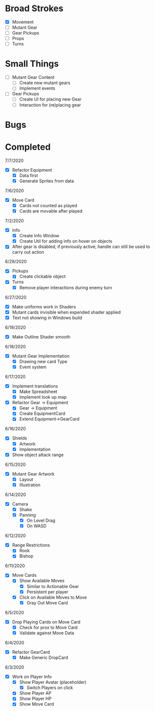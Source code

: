 # Broad Strokes

- [x] Movement
- [ ] Mutant Gear
- [ ] Gear Pickups
- [ ] Props
- [ ] Turns

# Small Things

- [ ] Mutant Gear Content
  - [ ] Create new mutant gears
  - [ ] Implement events

- [ ] Gear Pickups
  - [ ] Create UI for placing new Gear
  - [ ] Interaction for (re)placing gear

# Bugs

# Completed

7/7/2020
- [x] Refactor Equipment
  - [x] Data first
  - [x] Generate Sprites from data

7/6/2020
- [x] Move Card
  - [x] Cards not counted as played
  - [x] Cards are movable after played

7/2/2020
- [x] Info
  - [x] Create Info Window
  - [x] Create Util for adding info on hover on objects
- [x] After gear is disabled, if previously active, handle can still be used to carry out action

6/29/2020
- [x] Pickups
  - [x] Create clickable object
- [x] Turns
  - [x] Remove player interactions during enemy turn

6/27/2020
- [x] Make uniforms work in Shaders
- [x] Mutant cards invisible when expended shader applied
- [x] Text not showing in Windows build

6/19/2020
- [x] Make Outline Shader smooth

6/18/2020
- [x] Mutant Gear Implementation
  - [x] Drawing new card Type
  - [x] Event system

6/17/2020
- [x] Implement translations
  - [x] Make Spreadsheet
  - [x] Implement look up map
- [x] Refactor Gear -> Equipment
  - [x] Gear -> Equipment
  - [x] Create EquipmentCard
  - [x] Extend Equipment->GearCard

6/16/2020
- [x] Shields
  - [x] Artwork
  - [x] Implementation
- [x] Show object attack range

6/15/2020
- [x] Mutant Gear Artwork
  - [x] Layout
  - [x] Illustration

6/14/2020
- [x] Camera
  - [x] Shake
  - [x] Panning
    - [x] On Level Drag
    - [x] On WASD

6/12/2020
- [x] Range Restrictions
  - [x] Rook
  - [x] Bishop

6/11/2020
- [x] Move Cards
  - [x] Show Available Moves
    - [x] Similar to Actionable Gear
    - [x] Persistent per player
  - [x] Click on Available Moves to Move
    - [x] Gray Out Move Card

6/5/2020
- [x] Drop Playing Cards on Move Card
  - [x] Check for prox to Move Card
  - [X] Validate against Move Data

6/4/2020
- [x] Refactor GearCard
  - [x] Make Generic DropCard

6/3/2020

- [x] Work on Player Info
  - [x] Show Player Avatar (placeholder)
    - [x] Switch Players on click
  - [x] Show Player AP
  - [x] Show Player HP
  - [x] Show Move Card